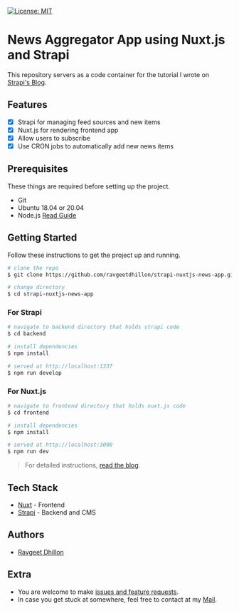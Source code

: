 [![License: MIT](https://img.shields.io/badge/License-MIT-yellow.svg)](https://opensource.org/licenses/MIT)

# News Aggregator App using Nuxt.js and Strapi

This repository servers as a code container for the tutorial I wrote on [Strapi's Blog](https://strapi.io/blog/build-a-news-aggregator-app-using-strapi-and-nuxtjs).

## Features

- [x] Strapi for managing feed sources and new items
- [x] Nuxt.js for rendering frontend app
- [x] Allow users to subscribe
- [x] Use CRON jobs to automatically add new news items

## Prerequisites

These things are required before setting up the project.

- Git
- Ubuntu 18.04 or 20.04
- Node.js [Read Guide](https://www.digitalocean.com/community/tutorials/how-to-install-node-js-on-ubuntu-20-04)

## Getting Started

Follow these instructions to get the project up and running.

```bash
# clone the repo
$ git clone https://github.com/ravgeetdhillon/strapi-nuxtjs-news-app.git

# change directory
$ cd strapi-nuxtjs-news-app
```

### For Strapi

```bash
# navigate to backend directory that holds strapi code
$ cd backend

# install dependencies
$ npm install

# served at http://localhost:1337
$ npm run develop
```

### For Nuxt.js

```bash
# navigate to frontend directory that holds nuxt.js code
$ cd frontend

# install dependencies
$ npm install

# served at http://localhost:3000
$ npm run dev
```

> For detailed instructions, [read the blog](https://strapi.io/blog/build-a-news-aggregator-app-using-strapi-and-nuxtjs).

## Tech Stack

* [Nuxt](https://nuxtjs.org/) - Frontend
* [Strapi](https://strapi.io/) - Backend and CMS

## Authors

- [Ravgeet Dhillon](https://github.com/ravgeetdhillon)

## Extra

- You are welcome to make [issues and feature requests](https://github.com/ravgeetdhillon/strapi-nuxtjs-news-app/issues).
- In case you get stuck at somewhere, feel free to contact at my [Mail](mailto:ravgeetdhillon@gmail.com).
